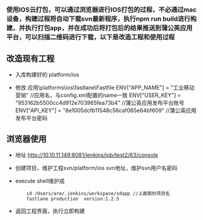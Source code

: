 ### 使用IOS云打包，可以通过浏览器进行IOS打包的过程，不必通过mac设备，构建过程将自动下载svn最新程序，执行npm run build进行构建，并执行打包app，并在成功后将打包后的结果推送到蒲公英应用平台，可以扫描二维码进行下载，以下是改造工程和使用过程

## 改造现有工程

- 入库构建好的 platform/ios

- 修改 应用\platforms\ios\fastlane\Fastfile
	ENV["APP_NAME"] = "工业移动营销"  //应用名，与config.xml配置的name一致
	ENV["USER_KEY"] = "953162b5500cc4d912e703965fea73b4"  //蒲公英应用发布平台账号
	ENV["API_KEY"] = "8e1005dcfb11548c56caf065e64bf609"  //蒲公英应用发布平台密码

## 浏览器使用
- 地址
	http://10.10.11.149:8081/jenkins/job/test2/63/console

- 创建项目，维护工程svn/platform/ios svn地址，维护svn用户名密码

- execute shell维护成
	```
		cd /Users/are/.jenkins/workspace/sdapp //上面取的项目名
		fastlane production  version:1.2.5
	```

- 返回工程界面，执行立即构建
